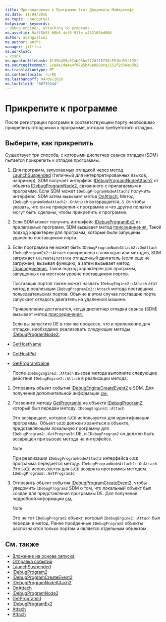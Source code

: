 ```yaml
---
title: Присоединение к Программе (ru) Документы Майкрософт
ms.date: 11/04/2016
ms.topic: conceptual
helpviewer_keywords:
- debug engines, attaching to programs
ms.assetid: 9a3f5b83-60b5-4ef0-91fe-a432105bd066
author: acangialosi
ms.author: anthc
manager: jillfra
ms.workload:
- vssdk
ms.openlocfilehash: 8f39b489a57ab93ba5f2d116738c591bd53ff95f
ms.sourcegitcommit: 16a4a5da4a4fd795b46a0869ca2152f2d36e6db2
ms.translationtype: MT
ms.contentlocale: ru-RU
ms.lasthandoff: 04/06/2020
ms.locfileid: "80739244"
---
```

# <a name="attach-to-the-program"></a>Прикрепите к программе
После регистрации программ в соответствующем порту необходимо прикрепить отладчикки к программе, которая требуетотого отладки.

## <a name="choose-how-to-attach"></a>Выберите, как прикрепить
 Существует три способа, с которыми диспетчер сеанса отладки (SDM) пытается прикрепить к отладке программы.

1. Для программ, запускаемых отладкой через метод [LaunchSuspended](../../extensibility/debugger/reference/idebugenginelaunch2-launchsuspended.md) (типичный для интерпретированных языков, например), SDM получает интерфейс [IDebugProgramNodeAttach2](../../extensibility/debugger/reference/idebugprogramnodeattach2.md) от объекта [IDebugProgramNode2,](../../extensibility/debugger/reference/idebugprogramnode2.md) связанного с прилагаемым к программе. Если SDM может `IDebugProgramNodeAttach2` получить интерфейс, SDM затем вызывает метод [OnAttach.](../../extensibility/debugger/reference/idebugprogramnodeattach2-onattach.md) Метод `IDebugProgramNodeAttach2::OnAttach` возвращается, `S_OK` чтобы указать, что он не прикрепил к программе и что другие попытки могут быть сделаны, чтобы прикрепить к программе.

2. Если SDM может получить интерфейс [IDebugProgramEx2](../../extensibility/debugger/reference/idebugprogramex2.md) из прилагаемых программ, SDM вызывает метод [присоединения.](../../extensibility/debugger/reference/idebugprogramex2-attach.md) Такой подход характерен для программ, которые были запущены удаленно поставщиком порта.

3. Если программа не может быть `IDebugProgramNodeAttach2::OnAttach` `IDebugProgramEx2::Attach` прикреплена с помощью или методов, SDM загружает `CoCreateInstance` отладочный двигатель (если еще не загружен), вызывая функцию, а затем вызывает метод [Присоединения.](../../extensibility/debugger/reference/idebugengine2-attach.md) Такой подход характерен для программ, запущенных на местном уровне поставщиком портов.

    Поставщик портов также может назвать `IDebugEngine2::Attach` этот метод в реализации `IDebugProgramEx2::Attach` метода поставщика пользовательских портов. Обычно в этом случае поставщик порта запускает отладоть двигатель на удаленной машине.

   Прикрепление достигается, когда диспетчер отладки сеанса (SDM) вызывает метод [присоединения.](../../extensibility/debugger/reference/idebugengine2-attach.md)

   Если вы запустите DE в том же процессе, что и приложение для отладки, необходимо реализовать следующие методы [IDebugProgramNode2:](../../extensibility/debugger/reference/idebugprogramnode2.md)

- [GetHostName](../../extensibility/debugger/reference/idebugprogramnode2-gethostname.md)

- [GetHostPid](../../extensibility/debugger/reference/idebugprogramnode2-gethostpid.md)

- [GetProgramName](../../extensibility/debugger/reference/idebugprogramnode2-getprogramname.md)

  После `IDebugEngine2::Attach` вызова метода выполните следующие действия `IDebugEngine2::Attach` в реализации метода:

1. Отправить объект события [IDebugEngineCreateEvent2](../../extensibility/debugger/reference/idebugenginecreateevent2.md) в SDM. Для получения дополнительной информации [см.](../../extensibility/debugger/sending-events.md)

2. Позвоните методу [GetProgramId](../../extensibility/debugger/reference/idebugprogram2-getprogramid.md) на объекте [IDebugProgram2,](../../extensibility/debugger/reference/idebugprogram2.md) который был передан методу. `IDebugEngine2::Attach`

     Это возвращает, которое `GUID` используется для идентификации программы. Объект `GUID` должен храниться в объекте, представляющем локальную программу для `IDebugProgram2::GetProgramId` DE, и `IDebugProgram2` он должен быть возвращен при вызове метода на интерфейсе.

    > [!NOTE]
    > При реализации `IDebugProgramNodeAttach2` интерфейса `GUID` программа передается методу. `IDebugProgramNodeAttach2::OnAttach` Это `GUID` используется для `GUID` возврата программы методом. `IDebugProgram2::GetProgramId`

3. Отправить объект события [IDebugProgramCreateEvent2,](../../extensibility/debugger/reference/idebugprogramcreateevent2.md) чтобы уведомить `IDebugProgram2` SDM о том, что локальный объект был создан для представления программы DE. Для получения подробной информации [см.](../../extensibility/debugger/sending-events.md)

    > [!NOTE]
    > Это не тот `IDebugProgram2` объект, который `IDebugEngine2::Attach` был передан в метод. Ранее пройденные `IDebugProgram2` объекты распознаются только портом и является отдельным объектом.

## <a name="see-also"></a>См. также
- [Вложение на основе запуска](../../extensibility/debugger/launch-based-attachment.md)
- [Отправка событий](../../extensibility/debugger/sending-events.md)
- [LaunchSuspended](../../extensibility/debugger/reference/idebugenginelaunch2-launchsuspended.md)
- [IDebugProgram2](../../extensibility/debugger/reference/idebugprogram2.md)
- [IDebugProgramCreateEvent2](../../extensibility/debugger/reference/idebugprogramcreateevent2.md)
- [IDebugProgramNodeAttach2](../../extensibility/debugger/reference/idebugprogramnodeattach2.md)
- [OnAttach](../../extensibility/debugger/reference/idebugprogramnodeattach2-onattach.md)
- [IDebugProgramNode2](../../extensibility/debugger/reference/idebugprogramnode2.md)
- [GetProgramId](../../extensibility/debugger/reference/idebugprogram2-getprogramid.md)
- [IDebugProgramEx2](../../extensibility/debugger/reference/idebugprogramex2.md)
- [Attach](../../extensibility/debugger/reference/idebugprogramex2-attach.md)
- [Attach](../../extensibility/debugger/reference/idebugengine2-attach.md)
